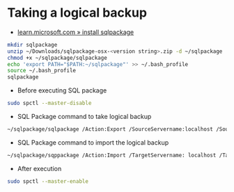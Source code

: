# Taking a logical backup

- [learn.microsoft.com » install sqlpackage](https://learn.microsoft.com/en-us/sql/tools/sqlpackage/sqlpackage?view=sql-server-ver16)

```bash
mkdir sqlpackage
unzip ~/Downloads/sqlpackage-osx-<version string>.zip -d ~/sqlpackage
chmod +x ~/sqlpackage/sqlpackage
echo 'export PATH="$PATH:~/sqlpackage"' >> ~/.bash_profile
source ~/.bash_profile
sqlpackage
```

- Before executing SQL package

```bash
sudo spctl --master-disable
```

- SQL Package command to take logical backup

```bash
~/sqlpackage/sqlpackage /Action:Export /SourceServername:localhost /SourceDatabaseName:<DBNAME_TO_EXPORT> /SourceUser:<user like `sa`> /SourcePassword:<Password_to_connect> /TargetFile:<DBNAME.bacpac> /SourceTrustServerCertificate:True
```

- SQL Package command to import the logical backup

```bash
~/sqlpackage/sqppackage /Action:Import /TargetServername: localhost /TargetDatabaseName:<DBNAME_TO_IMPORT> /TargetUser:<user like `sa`> /TargetPassword:<Password_to_connect> /SourceFile:<DBNAME.bacpac> /TargetTrustServerCertificate: True 
```

- After execution

```bash
sudo spctl --master-enable
```